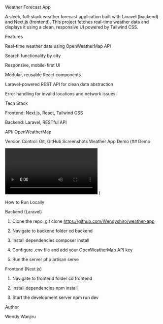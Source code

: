 Weather Forecast App

A sleek, full-stack weather forecast application built with Laravel (backend) and Next.js (frontend). This project fetches real-time weather data and displays it using a clean, responsive UI powered by Tailwind CSS.

Features

Real-time weather data using OpenWeatherMap API

Search functionality by city

Responsive, mobile-first UI

Modular, reusable React components

Laravel-powered REST API for clean data abstraction

Error handling for invalid locations and network issues


Tech Stack

Frontend: Next.js, React, Tailwind CSS

Backend: Laravel, RESTful API

API: OpenWeatherMap

Version Control: Git, GitHub
Screenshots
Weather App Demo (## Demo

![Weather App Demo](./assets/screenrecord.mp4)
)


How to Run Locally

Backend (Laravel)

1. Clone the repo:
git clone https://github.com/Wendyshiro/weather-app


2. Navigate to backend folder
cd backend


3. Install dependencies
composer install


4. Configure .env file and add your OpenWeatherMap API key


5. Run the server
php artisan serve



Frontend (Next.js)

1. Navigate to frontend folder
cd frontend


2. Install dependencies
npm install


3. Start the development server
npm run dev

Author

Wendy Wanjiru
